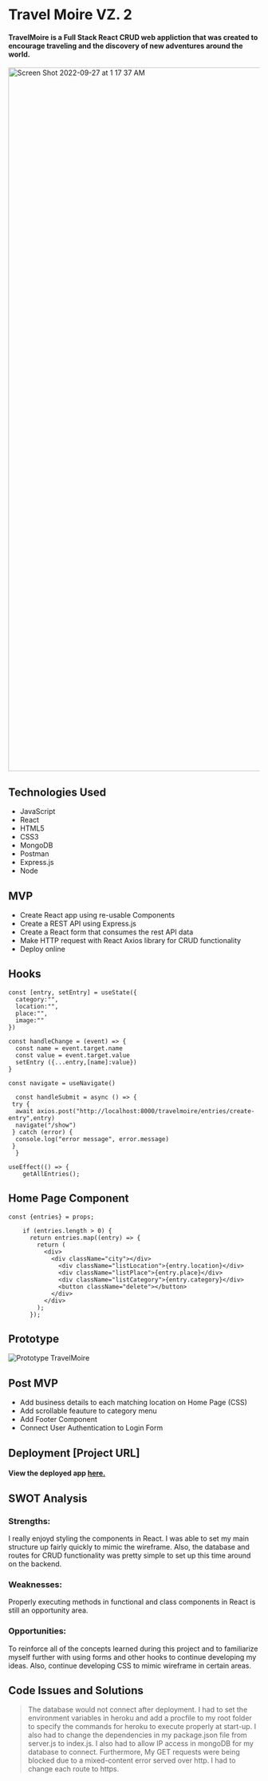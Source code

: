 # Travel Moire VZ. 2

#### TravelMoire is a Full Stack React CRUD web appliction that was created to encourage traveling and the discovery of new adventures around the world.

<img width="1411" alt="Screen Shot 2022-09-27 at 1 17 37 AM" src="https://user-images.githubusercontent.com/103911002/192438329-84c4e21b-6106-4fde-8bcc-f098cf1a8e8f.png">

## Technologies Used
* JavaScript 
* React
* HTML5
* CSS3
* MongoDB
* Postman
* Express.js
* Node

## MVP
* Create React app using re-usable Components
* Create a REST API using Express.js
* Create a React form that consumes the rest API data
* Make HTTP request with React Axios library for CRUD functionality 
* Deploy online 

## Hooks
```
const [entry, setEntry] = useState({
  category:"",
  location:"",
  place:"",
  image:""
})

const handleChange = (event) => {
  const name = event.target.name
  const value = event.target.value
  setEntry ({...entry,[name]:value})
} 

```
```
const navigate = useNavigate()
  
  const handleSubmit = async () => {
 try {
  await axios.post("http://localhost:8000/travelmoire/entries/create-entry",entry)
  navigate("/show")
 } catch (error) {
  console.log("error message", error.message)
 }
  }
 ``` 

``` 
useEffect(() => {
    getAllEntries();

```

## Home Page Component 
```
const {entries} = props;

    if (entries.length > 0) {
      return entries.map((entry) => { 
        return (
          <div>
            <div className="city"></div>
              <div className="listLocation">{entry.location}</div>
              <div className="listPlace">{entry.place}</div>
              <div className="listCategory">{entry.category}</div>
              <button className="delete"></button>
            </div>
          </div>
        );
      });
 ```       

## Prototype
![Prototype TravelMoire](https://user-images.githubusercontent.com/103911002/192440656-6ac8e1ed-09b3-41b5-a329-7ce2d2c6e0cf.png)

 ## Post MVP
* Add business details to each matching location on Home Page (CSS)
* Add scrollable feauture to category menu
* Add Footer Component
* Connect User Authentication to Login Form 

## Deployment [Project URL] 
#### View the deployed app [here.](https://gorgeous-scone-e56fa5.netlify.app/)

## SWOT Analysis
### Strengths:
I really enjoyd styling the components in React. I was able to set my main structure up fairly quickly to mimic the wireframe. Also, the database and routes for CRUD functionality was pretty simple to set up this time around on the backend. 

### Weaknesses:
Properly executing methods in functional and class components in React is still an opportunity area. 

### Opportunities:
To reinforce all of the concepts learned during this project and to familiarize myself further with using forms and other hooks to continue developing my ideas. Also, continue developing CSS to mimic wireframe in certain areas.

## Code Issues and Solutions
> The database would not connect after deployment.  I had to set the environment variables in heroku and add a procfile to my root folder to specify the commands for heroku to execute properly at start-up.  I also had to change the dependencies in my package.json file  from server.js to index.js. I also had to allow IP access in mongoDB for my database to connect. Furthermore, My GET requests were being blocked due to a mixed-content error served over http. I had to change each route to https. 
